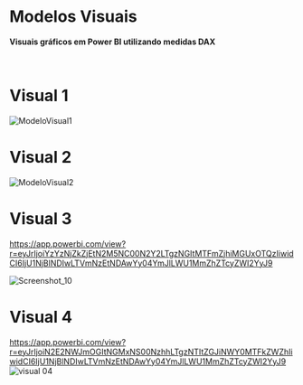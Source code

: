 # Modelos Visuais


**Visuais gráficos em Power BI utilizando medidas DAX**

</br>

# Visual 1 #
![ModeloVisual1](https://user-images.githubusercontent.com/7052988/184497598-59d8c0db-6568-46d7-83aa-e11658de50fd.png)


# Visual 2 #

![ModeloVisual2](https://user-images.githubusercontent.com/7052988/184497610-ca044001-42ef-4d8d-a2a1-fcc20c1e674b.png)


# Visual 3 # 

https://app.powerbi.com/view?r=eyJrIjoiYzYzNjZkZjEtN2M5NC00N2Y2LTgzNGItMTFmZjhiMGUxOTQzIiwidCI6IjU1NjBlNDIwLTVmNzEtNDAwYy04YmJlLWU1MmZhZTcyZWI2YyJ9

![Screenshot_10](https://user-images.githubusercontent.com/7052988/233187188-082fb225-d7f1-4f02-8bcf-9dffa94187cc.png)



# Visual 4 # 

https://app.powerbi.com/view?r=eyJrIjoiN2E2NWJmOGItNGMxNS00NzhhLTgzNTItZGJiNWY0MTFkZWZhIiwidCI6IjU1NjBlNDIwLTVmNzEtNDAwYy04YmJlLWU1MmZhZTcyZWI2YyJ9
![visual 04](https://user-images.githubusercontent.com/7052988/231883121-7c5c3820-fd11-4119-9d39-65c7875718a1.png)


